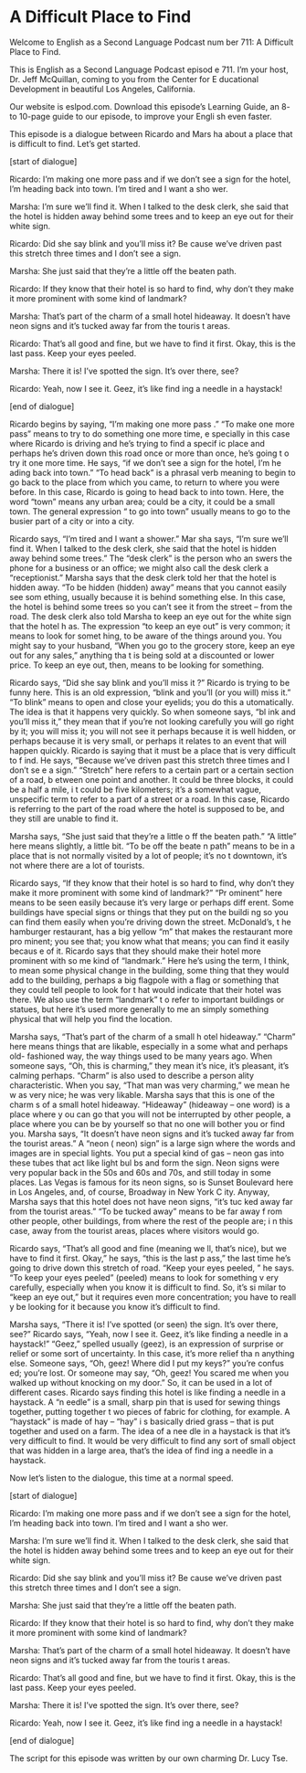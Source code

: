 # A Difficult Place to Find

Welcome to English as a Second Language Podcast num ber 711: A Difficult Place to Find.

This is English as a Second Language Podcast episod e 711.  I’m your host, Dr. Jeff McQuillan, coming to you from the Center for E ducational Development in beautiful Los Angeles, California.

Our website is eslpod.com.  Download this episode’s  Learning Guide, an 8- to 10-page guide to our episode, to improve your Engli sh even faster.

This episode is a dialogue between Ricardo and Mars ha about a place that is difficult to find.  Let’s get started.

[start of dialogue]

Ricardo:  I’m making one more pass and if we don’t see a sign for the hotel, I’m heading back into town.  I’m tired and I want a sho wer.

Marsha:  I’m sure we’ll find it.  When I talked to the desk clerk, she said that the hotel is hidden away behind some trees and to keep an eye out for their white sign.

Ricardo:  Did she say blink and you’ll miss it?  Be cause we’ve driven past this stretch three times and I don’t see a sign.

Marsha:  She just said that they’re a little off the beaten path.

Ricardo:  If they know that their hotel is so hard to find, why don’t they make it more prominent with some kind of landmark?

Marsha:  That’s part of the charm of a small hotel hideaway.  It doesn’t have neon signs and it’s tucked away far from the touris t areas.

Ricardo:  That’s all good and fine, but we have to find it first.  Okay, this is the last pass.  Keep your eyes peeled.

Marsha:  There it is!  I’ve spotted the sign.  It’s  over there, see?

Ricardo:  Yeah, now I see it.  Geez, it’s like find ing a needle in a haystack!

[end of dialogue]

Ricardo begins by saying, “I’m making one more pass .”  “To make one more pass” means to try to do something one more time, e specially in this case where Ricardo is driving and he’s trying to find a specif ic place and perhaps he’s driven down this road once or more than once, he’s going t o try it one more time.  He says, “if we don’t see a sign for the hotel, I’m he ading back into town.”  “To head back” is a phrasal verb meaning to begin to go back  to the place from which you came, to return to where you were before.  In this case, Ricardo is going to head back to into town.  Here, the word “town” means any  urban area; could be a city, it could be a small town.  The general expression “ to go into town” usually means to go to the busier part of a city or into a city.

Ricardo says, “I’m tired and I want a shower.”  Mar sha says, “I’m sure we’ll find it. When I talked to the desk clerk, she said that the hotel is hidden away behind some trees.”  The “desk clerk” is the person who an swers the phone for a business or an office; we might also call the desk clerk a “receptionist.”  Marsha says that the desk clerk told her that the hotel is  hidden away.  “To be hidden (hidden) away” means that you cannot easily see som ething, usually because it is behind something else.  In this case, the hotel is behind some trees so you can’t see it from the street – from the road.  The desk clerk also told Marsha to keep an eye out for the white sign that the hotel h as.  The expression “to keep an eye out” is very common; it means to look for somet hing, to be aware of the things around you.  You might say to your husband, “When you go to the grocery store, keep an eye out for any sales,” anything tha t is being sold at a discounted or lower price.  To keep an eye out, then, means to  be looking for something.

Ricardo says, “Did she say blink and you’ll miss it ?”  Ricardo is trying to be funny here.  This is an old expression, “blink and you’ll  (or you will) miss it.”  “To blink” means to open and close your eyelids; you do this a utomatically.  The idea is that it happens very quickly.  So when someone says, “bl ink and you’ll miss it,” they mean that if you’re not looking carefully you will go right by it; you will miss it; you will not see it perhaps because it is well hidden, or perhaps because it is very small, or perhaps it relates to an event that will happen quickly.  Ricardo is saying that it must be a place that is very difficult to f ind.  He says, “Because we’ve driven past this stretch three times and I don’t se e a sign.”  “Stretch” here refers to a certain part or a certain section of a road, b etween one point and another.  It could be three blocks, it could be a half a mile, i t could be five kilometers; it’s a somewhat vague, unspecific term to refer to a part of a street or a road.  In this case, Ricardo is referring to the part of the road where the hotel is supposed to be, and they still are unable to find it.

Marsha says, “She just said that they’re a little o ff the beaten path.”  “A little” here means slightly, a little bit.  “To be off the beate n path” means to be in a place that is not normally visited by a lot of people; it’s no t downtown, it’s not where there are a lot of tourists.

Ricardo says, “If they know that their hotel is so hard to find, why don’t they make it more prominent with some kind of landmark?”  “Pr ominent” here means to be seen easily because it’s very large or perhaps diff erent.  Some buildings have special signs or things that they put on the buildi ng so you can find them easily when you’re driving down the street.  McDonald’s, t he hamburger restaurant, has a big yellow “m” that makes the restaurant more pro minent; you see that; you know what that means; you can find it easily becaus e of it.  Ricardo says that they should make their hotel more prominent with so me kind of “landmark.”  Here he’s using the term, I think, to mean some physical  change in the building, some thing that they would add to the building, perhaps a big flagpole with a flag or something that they could tell people to look for t hat would indicate that their hotel was there.  We also use the term “landmark” t o refer to important buildings or statues, but here it’s used more generally to me an simply something physical that will help you find the location.

Marsha says, “That’s part of the charm of a small h otel hideaway.”  “Charm” here means things that are likable, especially in a some what and perhaps old- fashioned way, the way things used to be many years  ago.  When someone says, “Oh, this is charming,” they mean it’s nice, it’s pleasant, it’s calming perhaps.  “Charm” is also used to describe a person ality characteristic.  When you say, “That man was very charming,” we mean he w as very nice; he was very likable.  Marsha says that this is one of the charm s of a small hotel hideaway. “Hideaway” (hideaway – one word) is a place where y ou can go that you will not be interrupted by other people, a place where you can be by yourself so that no one will bother you or find you.  Marsha says, “It doesn’t have neon signs and it’s tucked away far from the tourist areas.”  A “neon ( neon) sign” is a large sign where the words and images are in special lights.  You put a special kind of gas – neon gas into these tubes that act like light bul bs and form the sign.  Neon signs were very popular back in the 50s and 60s and  70s, and still today in some places.  Las Vegas is famous for its neon signs, so  is Sunset Boulevard here in Los Angeles, and, of course, Broadway in New York C ity.  Anyway, Marsha says that this hotel does not have neon signs, “it’s tuc ked away far from the tourist areas.”  “To be tucked away” means to be far away f rom other people, other buildings, from where the rest of the people are; i n this case, away from the tourist areas, places where visitors would go.

Ricardo says, “That’s all good and fine (meaning we ll, that’s nice), but we have to find it first.  Okay,” he says, “this is the last p ass,” the last time he’s going to drive down this stretch of road.  “Keep your eyes peeled, ” he says.  “To keep your eyes peeled” (peeled) means to look for something v ery carefully, especially when you know it is difficult to find.  So, it’s si milar to “keep an eye out,” but it requires even more concentration; you have to reall y be looking for it because you know it’s difficult to find.

Marsha says, “There it is!  I’ve spotted (or seen) the sign.  It’s over there, see?” Ricardo says, “Yeah, now I see it.  Geez, it’s like  finding a needle in a haystack!” “Geez,” spelled usually (geez), is an expression of  surprise or relief or some sort of uncertainty.  In this case, it’s more relief tha n anything else.  Someone says, “Oh, geez!  Where did I put my keys?” you’re confus ed; you’re lost.  Or someone may say, “Oh, geez!  You scared me when you walked up without knocking on my door.”  So, it can be used in a lot of different  cases.  Ricardo says finding this hotel is like finding a needle in a haystack.  A “n eedle” is a small, sharp pin that is used for sewing things together, putting together t wo pieces of fabric for clothing, for example.  A “haystack” is made of hay – “hay” i s basically dried grass – that is put together and used on a farm.  The idea of a nee dle in a haystack is that it’s very difficult to find.  It would be very difficult  to find any sort of small object that was hidden in a large area, that’s the idea of find ing a needle in a haystack.

Now let’s listen to the dialogue, this time at a normal speed.

[start of dialogue]

Ricardo:  I’m making one more pass and if we don’t see a sign for the hotel, I’m heading back into town.  I’m tired and I want a sho wer.

Marsha:  I’m sure we’ll find it.  When I talked to the desk clerk, she said that the hotel is hidden away behind some trees and to keep an eye out for their white sign.

Ricardo:  Did she say blink and you’ll miss it?  Be cause we’ve driven past this stretch three times and I don’t see a sign.

Marsha:  She just said that they’re a little off the beaten path.

Ricardo:  If they know that their hotel is so hard to find, why don’t they make it more prominent with some kind of landmark?

Marsha:  That’s part of the charm of a small hotel hideaway.  It doesn’t have neon signs and it’s tucked away far from the touris t areas.

Ricardo:  That’s all good and fine, but we have to find it first.  Okay, this is the last pass.  Keep your eyes peeled.

Marsha:  There it is!  I’ve spotted the sign.  It’s  over there, see?

Ricardo:  Yeah, now I see it.  Geez, it’s like find ing a needle in a haystack!

[end of dialogue]

The script for this episode was written by our own charming Dr. Lucy Tse.





